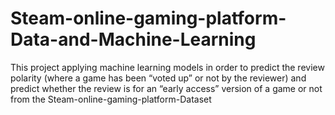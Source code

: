 # Steam-online-gaming-platform-Data-and-Machine-Learning


This project applying machine learning models in order to   predict
the review polarity (where a game has been “voted up” or not by the reviewer) and predict whether the review is for an “early access” version of a game or not from the Steam-online-gaming-platform-Dataset
